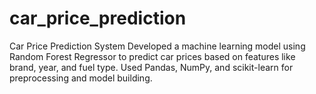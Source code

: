# car_price_prediction
Car Price Prediction System Developed a machine learning model using Random Forest Regressor to predict car prices based on features like brand, year, and fuel type.  Used Pandas, NumPy, and scikit-learn for preprocessing and model building. 
